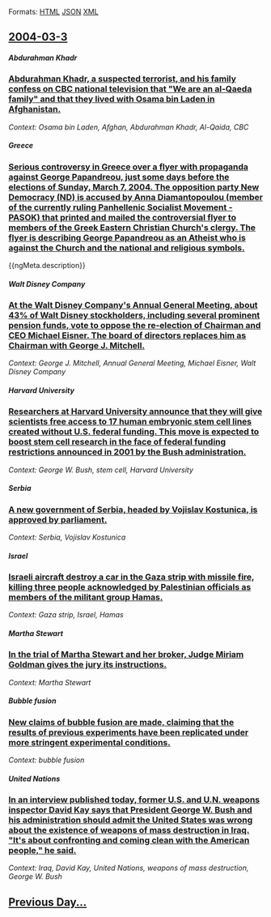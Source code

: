 
Formats: [HTML](2004/03/3/index.html)  [JSON](2004/03/3/index.json)  [XML](2004/03/3/index.xml)  

## [2004-03-3](/news/2004/03/3/index.md)

##### Abdurahman Khadr
### [ Abdurahman Khadr, a suspected terrorist, and his family confess on CBC national television that "We are an al-Qaeda family" and that they lived with Osama bin Laden in Afghanistan.](/news/2004/03/3/abdurahman-khadr-a-suspected-terrorist-and-his-family-confess-on-cbc-national-television-that-we-are-an-al-qaeda-family-and-that-they-l.md)
_Context: Osama bin Laden, Afghan, Abdurahman Khadr, Al-Qaida, CBC_

##### Greece
### [ Serious controversy in Greece over a flyer with propaganda against George Papandreou, just some days before the elections of Sunday, March 7, 2004. The opposition party New Democracy (ND) is accused by Anna Diamantopoulou (member of the currently ruling Panhellenic Socialist Movement&nbsp;- PASOK) that printed and mailed the controversial flyer to members of the Greek Eastern Christian Church's clergy. The flyer is describing George Papandreou as an Atheist who is against the Church and the national and religious symbols. ](/news/2004/03/3/serious-controversy-in-greece-over-a-flyer-with-propaganda-against-george-papandreou-just-some-days-before-the-elections-of-sunday-march.md)
{{ngMeta.description}}

##### Walt Disney Company
### [ At the Walt Disney Company's Annual General Meeting, about 43% of Walt Disney stockholders, including several prominent pension funds, vote to oppose the re-election of Chairman and CEO Michael Eisner. The board of directors replaces him as Chairman with George J. Mitchell. ](/news/2004/03/3/at-the-walt-disney-company-s-annual-general-meeting-about-43-of-walt-disney-stockholders-including-several-prominent-pension-funds-vote.md)
_Context: George J. Mitchell, Annual General Meeting, Michael Eisner, Walt Disney Company_

##### Harvard University
### [ Researchers at Harvard University announce that they will give scientists free access to 17 human embryonic stem cell lines created without U.S. federal funding. This move is expected to boost stem cell research in the face of federal funding restrictions announced in 2001 by the Bush administration. ](/news/2004/03/3/researchers-at-harvard-university-announce-that-they-will-give-scientists-free-access-to-17-human-embryonic-stem-cell-lines-created-without.md)
_Context: George W. Bush, stem cell, Harvard University_

##### Serbia
### [ A new government of Serbia, headed by Vojislav Kostunica, is approved by parliament. ](/news/2004/03/3/a-new-government-of-serbia-headed-by-vojislav-koa-tunica-is-approved-by-parliament.md)
_Context: Serbia, Vojislav Kostunica_

##### Israel
### [ Israeli aircraft destroy a car in the Gaza strip with missile fire, killing three people acknowledged by Palestinian officials as members of the militant group Hamas. ](/news/2004/03/3/israeli-aircraft-destroy-a-car-in-the-gaza-strip-with-missile-fire-killing-three-people-acknowledged-by-palestinian-officials-as-members-o.md)
_Context: Gaza strip, Israel, Hamas_

##### Martha Stewart
### [ In the trial of Martha Stewart and her broker, Judge Miriam Goldman gives the jury its instructions. ](/news/2004/03/3/in-the-trial-of-martha-stewart-and-her-broker-judge-miriam-goldman-gives-the-jury-its-instructions.md)
_Context: Martha Stewart_

##### Bubble fusion
### [ New claims of bubble fusion are made, claiming that the results of previous experiments have been replicated under more stringent experimental conditions. ](/news/2004/03/3/new-claims-of-bubble-fusion-are-made-claiming-that-the-results-of-previous-experiments-have-been-replicated-under-more-stringent-experimen.md)
_Context: bubble fusion_

##### United Nations
### [ In an interview published today, former U.S. and U.N. weapons inspector David Kay says that President George W. Bush and his administration should admit the United States was wrong about the existence of weapons of mass destruction in Iraq. "It's about confronting and coming clean with the American people," he said. ](/news/2004/03/3/in-an-interview-published-today-former-u-s-and-u-n-weapons-inspector-david-kay-says-that-president-george-w-bush-and-his-administration.md)
_Context: Iraq, David Kay, United Nations, weapons of mass destruction, George W. Bush_

## [Previous Day...](/news/2004/03/2/index.md)

